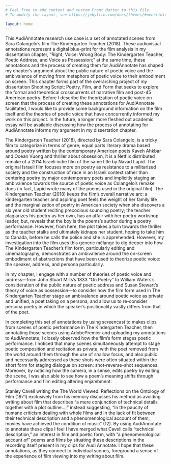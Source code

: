 ```yaml
---
# Feel free to add content and custom Front Matter to this file.
# To modify the layout, see https://jekyllrb.com/docs/themes/#overriding-theme-defaults

layout: home
---
```

This AudiAnnotate research use case is a set of annotated scenes from Sara Colangelo’s film The Kindergarten Teacher (2018). These audiovisual annotations represent a digital blue-print for the film analysis in my dissertation chapter, “Right, Voice: Wrong Body: The Kindergarten Teacher, Poetic Address, and Voice as Possession;” at the same time, these annotations and the process of creating them for AudiAnnotate has shaped my chapter’s argument about the public nature of poetic voice and the ambivalence of moving from metaphors of poetic voice to their embodiment on screen. This chapter forms part of the overarching project of my dissertation Shooting Script: Poetry, Film, and Form that seeks to explore the formal and theoretical crosscurrents of narrative film and post-45 American poetry. Before I describe the theorization of poetic voice on screen that the process of creating these annotations for AudiAnnotate facilitated, I would like to provide some background information on the film itself and the theories of poetic voice that have concurrently informed my work on this project. In the future, a longer more fleshed out academic essay will be available discussing how the process of annotating for AudiAnnotate informs my argument in my dissertation chapter.

 The Kindergarten Teacher (2018), directed by Sara Colangelo, is a tricky film to categorize in terms of genre; equal parts literary drama based around poetry written by the contemporary American poets Kaveh Ahkbar and Ocean Vuong and thriller about obsession, it is a Netflix distributed remake of a 2014 Israeli indie film of the same title by Navad Lapid. The original Israeli film focuses more on poetry as resistance to a militarized society and the construction of race in an Israeli context rather than centering poetry by major contemporary poets and implicitly staging an ambivalence towards the source of poetic voice as Colangelo’s remake does (in fact, Lapid wrote many of the poems used in the original film). The Kindergarten Teacher (2018) keeps the film’s overall narrative arc: a kindergarten teacher and aspiring poet feels the weight of her family life and the marginalization of poetry in American society when she discovers a six year old student reciting precocious sounding poetry; the teacher plagiarizes his poetry as her own, has an affair with her poetry workshop leader, but, reveals that the boy is the poems’s author during a poetry performance. However, from here, the plot takes a turn towards the thriller as the teacher stalks and ultimately kidnaps her student, hoping to take him to Canada, before he calls the police and she is apprehended. 
However, my investigation into the film uses this generic mélange to dig deeper into how The Kindergarten Teacher’s film form, particularly editing and cinematography, demonstrates an ambivalence around the on-screen embodiment of abstractions that have been used to theorize poetic voice: the speaker, address, and persona particularly.

 In my chapter, I engage with a number of theories of poetic voice and address—from John Stuart Mills’s 1833 “On Poetry” to William Waters’s consideration of the public nature of poetic address and Susan Stewart’s theory of voice as possession—to consider how the film form used in The Kindergarten Teacher stage an ambivalence around poetic voice as private and unified, a poet taking on a persona, and allow us to re-consider persona poetry in which the speaker’s positionality vastly differs from that of the poet. 

In completing this set of annotations by using screencast to makes clips from scenes of poetic performance in The Kindergarten Teacher, then annotating those scenes using AdobePremier and uploading my annotations to AudiAnnotate, I closely observed how the film’s form stages poetic performance. I noticed that many scenes simultaneously attempt to stage poetic composition and recitation as private, with the poet removed from the world around them through the use of shallow focus, and also public and necessarily addressed as these shots were often situated within the short form for staging dialogue on screen: shot-reverse-shot sequences. Moreover, by noticing how the camera, in a sense, edits poetry by editing the scene, I was also able to see how a poem’s meaning shifts through performance and film editing altering enjambment. 

Stanley Cavell writing the The World Viewed: Reflections on the Ontology of Film (1971) exclusively from his memory discusses his method as avoiding writing about film that describes “a mere conjunction of technical details together with a plot outline…;” instead suggesting, “in the paucity of humane criticism dealing with whole films and in the lack of fit between their technical description and a phenomenological account of them, movies have achieved the condition of music” (12). By using AudiAnnotate to annotate these clips I feel I have merged what Cavell calls “technical description,” an interest in film and poetic form, with ”a phenomenological account of” poems and films by situating these descriptions in the recording itself present in my clips for Audi Annotate. I hope that these annotations, as they connect to individual scenes, foreground a sense of the experience of film viewing into my writing about film.  
